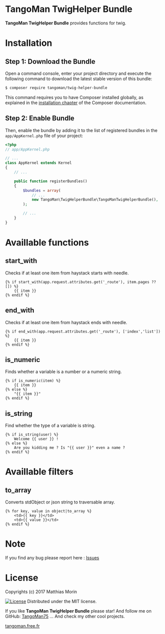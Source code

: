 TangoMan TwigHelper Bundle
====================

**TangoMan TwigHelper Bundle** provides functions for twig.

Installation
============

Step 1: Download the Bundle
---------------------------

Open a command console, enter your project directory and execute the
following command to download the latest stable version of this bundle:

```bash
$ composer require tangoman/twig-helper-bundle
```

This command requires you to have Composer installed globally, as explained
in the [installation chapter](https://getcomposer.org/doc/00-intro.md)
of the Composer documentation.

Step 2: Enable Bundle
---------------------

Then, enable the bundle by adding it to the list of registered bundles
in the `app/AppKernel.php` file of your project:

```php
<?php
// app/AppKernel.php

// ...
class AppKernel extends Kernel
{
    // ...

    public function registerBundles()
    {
        $bundles = array(
            // ...
            new TangoMan\TwigHelperBundle\TangoManTwigHelperBundle(),
        );

        // ...
    }
}
```

Availlable functions
====================

start_with
----------

Checks if at least one item from haystack starts with needle.

```twig
{% if start_with(app.request.attributes.get('_route'), item.pages ?? []) %}
    {{ item }}
{% endif %}
```

end_with
--------

Checks if at least one item from haystack ends with needle.

```twig
{% if end_with(app.request.attributes.get('_route'), ['index','list']) %}
    {{ item }}
{% endif %}
```

is_numeric
----------

Finds whether a variable is a number or a numeric string.

```twig
{% if is_numeric(item) %}
    {{ item }}
{% else %}
    "{{ item }}"
{% endif %}
```

is_string
---------

Find whether the type of a variable is string.

```twig
{% if is_string(user) %}
    Welcome {{ user }} !
{% else %}
    Are you kidding me ? Is "{{ user }}" even a name ?
{% endif %}
```

Availlable filters
==================

to_array
--------

Converts stdObject or json string to traversable array.

```twig
{% for key, value in object|to_array %}
    <td>{{ key }}</td>
    <td>{{ value }}</td>
{% endif %}
```

Note
====

If you find any bug please report here : [Issues](https://github.com/TangoMan75/TwigHelperBundle/issues/new)

License
=======

Copyrights (c) 2017 Matthias Morin

[![License][license-MIT]][license-url]
Distributed under the MIT license.

If you like **TangoMan TwigHelper Bundle** please star!
And follow me on GitHub: [TangoMan75](https://github.com/TangoMan75)
... And check my other cool projects.

[tangoman.free.fr](http://tangoman.free.fr)

[license-GPL]: https://img.shields.io/badge/Licence-GPLv3.0-green.svg
[license-MIT]: https://img.shields.io/badge/Licence-MIT-green.svg
[license-url]: LICENSE
